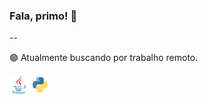 ### Fala, primo! 👋
--

🟢 Atualmente buscando por trabalho remoto.

<img src="https://github.com/devicons/devicon/blob/master/icons/java/java-original.svg" width = 30px>
<img src="https://github.com/devicons/devicon/blob/master/icons/python/python-original.svg" width = 30px>

<!--
**pwdbymoral/pwdbymoral** is a ✨ _special_ ✨ repository because its `README.md` (this file) appears on your GitHub profile.

Here are some ideas to get you started:

- 🔭 I’m currently working on ...
- 🌱 I’m currently learning ...
- 👯 I’m looking to collaborate on ...
- 🤔 I’m looking for help with ...
- 💬 Ask me about ...
- 📫 How to reach me: ...
- 😄 Pronouns: ...
- ⚡ Fun fact: ...
-->

